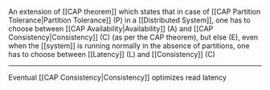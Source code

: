 An extension of [[CAP theorem]] which states that in case of [[CAP Partition Tolerance|Partition Tolerance]] (P) in a [[Distributed System]], one has to choose between [[CAP Availability|Availability]] (A) and [[CAP Consistency|Consistency]] (C) (as per the CAP theorem), but else (E), even when the [[system]] is running normally in the absence of partitions, one has to choose between [[Latency]] (L) and [[Consistency]] (C)

---

Eventual [[CAP Consistency|Consistency]] optimizes read latency